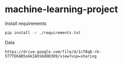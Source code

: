 # machine-learning-project

Install requirements

```bash
pip install -r ./requirements.txt
```

Data

```
https://drive.google.com/file/d/1cT8q8-rU-5T7TEKAB5oGkIAhS6dOD3O9/view?usp=sharing
```